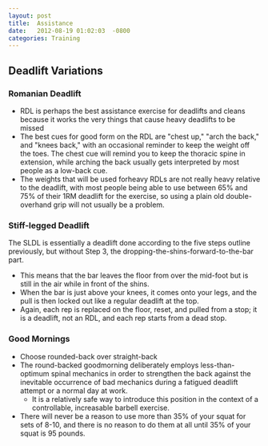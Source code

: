 ```yaml
---
layout: post
title:  Assistance
date:   2012-08-19 01:02:03  -0800
categories: Training
---
```




## Deadlift Variations

### Romanian Deadlift
  * RDL is perhaps the best assistance exercise for deadlifts and cleans because it works the very things that cause heavy deadlifts to be missed
  * The best cues for good form on the RDL are "chest up," "arch the back," and "knees back," with an occasional reminder to keep the weight off the toes. The chest cue will remind you to keep the thoracic spine in extension, while arching the back usually gets interpreted by most people as a low-back cue. 
  * The weights that will be used forheavy RDLs are not really heavy relative to the deadlift, with most people being able to use between 65% and 75% of their 1RM deadlift for the exercise, so using a plain old double-overhand grip will not usually be a problem.

### Stiff-legged Deadlift

The SLDL is essentially a deadlift done according to the five steps outline previously, but without Step 3, the dropping-the-shins-forward-to-the-bar part.

  * This means that the bar leaves the floor from over the mid-foot but is still in the air while in front of the shins. 
  * When the bar is just above your knees, it comes onto your legs, and the pull is then locked out like a regular deadlift at the top. 
  * Again, each rep is replaced on the floor, reset, and pulled from a stop; it is a deadlift, not an RDL, and each rep starts from a dead stop.

### Good Mornings

  * Choose rounded-back over straight-back
  * The round-backed goodmorning deliberately employs less-than-optimum spinal mechanics in order to strengthen the back against the inevitable occurrence of bad mechanics during a fatigued deadlift attempt or a normal day at work. 
      * It is a relatively safe way to introduce this position in the context of a controllable, increasable barbell exercise. 
  * There will never be a reason to use more than 35% of your squat for sets of 8-10, and there is no reason to do them at all until 35% of your squat is 95 pounds.


